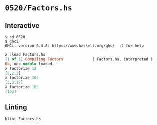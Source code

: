 # `0520/Factors.hs`

## Interactive

```console
$ cd 0520
$ ghci
GHCi, version 9.4.8: https://www.haskell.org/ghc/  :? for help
```
```haskell
λ :load Factors.hs
[1 of 1] Compiling Factors             ( Factors.hs, interpreted )
Ok, one module loaded.
λ factorize 12
[2,2,3]
λ factorize 102
[2,3,17]
λ factorize 103
[103]
```

## Linting

```console
hlint Factors.hs
```

